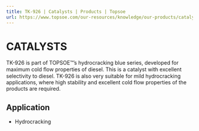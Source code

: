 ```yaml
---
title: TK-926 | Catalysts | Products | Topsoe
url: https://www.topsoe.com/our-resources/knowledge/our-products/catalysts/tk-926#main-content
---
```


# CATALYSTS

TK-926 is part of TOPSOE™’s hydrocracking blue series, developed for maximum cold ﬂow properties of diesel. This is a catalyst with excellent selectivity to diesel. TK-926 is also very suitable for mild hydrocracking applications, where high stability and excellent cold flow properties of the products are required.

## Application

- Hydrocracking